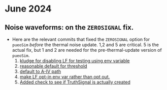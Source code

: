 # June 2024

## Noise waveforms: on the `ZEROSIGNAL` fix.

- Here are the relevant commits that fixed the `ZEROSIGNAL` option for `pueoSim`
  _before_ the thermal noise update. 1,2 and 5 are critical. 5 is the actual fix,
  but 1 and 2 are needed for the pre-thermal-update version of `pueoSim`.
    1. [kludge for disabling LF for testing using env variable](https://github.com/PUEOCollaboration/pueoSim/commit/18e358cf06f2410b655ce5baa04369da63deee55)
    1. [reasonable default for threshold](https://github.com/PUEOCollaboration/pueoSim/commit/26dbed14e497fc4a1b4153975a9f13f4bb5da5fd)
    1. [default to A-IV path](https://github.com/PUEOCollaboration/pueoSim/commit/a90239fdc2468932163ac0515a44930218b5120e)
    1. [make LF opt-in env var rather than opt out.](https://github.com/PUEOCollaboration/pueoSim/commit/0be5dccf03d462cbd768e2b2ab78673b8101aec5)
    1. [Added check to see if TruthSignal is actually created](https://github.com/PUEOCollaboration/pueoSim/commit/562fe7f9d810ac1ccdfdff79f1b524ebf48c5ee5)

